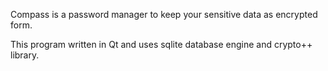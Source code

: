 Compass is a password manager to keep your sensitive data as encrypted form.

This program written in Qt and uses sqlite database engine and crypto++ library. 
